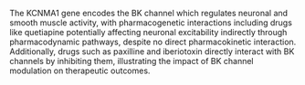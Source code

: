 The KCNMA1 gene encodes the BK channel which regulates neuronal and smooth muscle activity, with pharmacogenetic interactions including drugs like quetiapine potentially affecting neuronal excitability indirectly through pharmacodynamic pathways, despite no direct pharmacokinetic interaction. Additionally, drugs such as paxilline and iberiotoxin directly interact with BK channels by inhibiting them, illustrating the impact of BK channel modulation on therapeutic outcomes.

